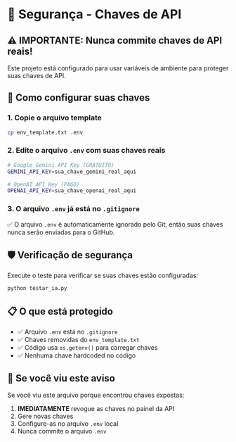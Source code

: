 # 🔐 Segurança - Chaves de API

## ⚠️ IMPORTANTE: Nunca commite chaves de API reais!

Este projeto está configurado para usar variáveis de ambiente para proteger suas chaves de API.

## 🔧 Como configurar suas chaves

### 1. Copie o arquivo template
```bash
cp env_template.txt .env
```

### 2. Edite o arquivo `.env` com suas chaves reais
```bash
# Google Gemini API Key (GRATUITO)
GEMINI_API_KEY=sua_chave_gemini_real_aqui

# OpenAI API Key (PAGO)
OPENAI_API_KEY=sua_chave_openai_real_aqui
```

### 3. O arquivo `.env` já está no `.gitignore`
✅ O arquivo `.env` é automaticamente ignorado pelo Git, então suas chaves nunca serão enviadas para o GitHub.

## 🛡️ Verificação de segurança

Execute o teste para verificar se suas chaves estão configuradas:
```bash
python testar_ia.py
```

## 📋 O que está protegido

- ✅ Arquivo `.env` está no `.gitignore`
- ✅ Chaves removidas do `env_template.txt`
- ✅ Código usa `os.getenv()` para carregar chaves
- ✅ Nenhuma chave hardcoded no código

## 🚨 Se você viu este aviso

Se você viu este arquivo porque encontrou chaves expostas:
1. **IMEDIATAMENTE** revogue as chaves no painel da API
2. Gere novas chaves
3. Configure-as no arquivo `.env` local
4. Nunca commite o arquivo `.env`
